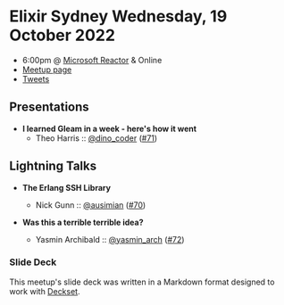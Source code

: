 # Elixir Sydney Wednesday, 19 October 2022

- 6:00pm @ [Microsoft Reactor][] & Online
- [Meetup page][]
- [Tweets][]

## Presentations

- **I learned Gleam in a week - here's how it went**
  - Theo Harris :: [@dino_coder][] ([#71][])

## Lightning Talks

- **The Erlang SSH Library**
  - Nick Gunn :: [@ausimian][] ([#70][])

- **Was this a terrible terrible idea?**
  - Yasmin Archibald :: [@yasmin_arch][] ([#72][])
 

### Slide Deck

This meetup's slide deck was written in a Markdown format designed to work with
[Deckset][].

[@dino_coder]: https://twitter.com/dino_coder
[#71]: https://github.com/elixirsydney/elixirsydney/issues/71

[@ausimian]: https://twitter.com/ausimian
[#70]: https://github.com/elixirsydney/elixirsydney/issues/70

[@yasmin_arch]: https://twitter.com/yasmin_arch
[#72]: https://github.com/elixirsydney/elixirsydney/issues/72

[Microsoft Reactor]: https://developer.microsoft.com/en-us/reactor/
[meetup page]: https://www.meetup.com/elixir-sydney/events/gmnvxsydcnbzb/
[tweets]: https://twitter.com/search?f=tweets&q=ElixirSydney%20since%3A2022-10-18%20until%3A2022-10-21&src=typd
[deckset]: https://www.decksetapp.com/
